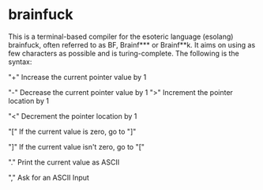 # brainfuck
This is a terminal-based compiler for the esoteric language (esolang) brainfuck, often referred to as BF, Brainf*** or Brainf**k. It aims on using as few characters as possible and is turing-complete. The following is the syntax:

"+"     Increase the current pointer value by 1


"-"     Decrease the current pointer value by 1
">"     Increment the pointer location by 1

"<"     Decrement the pointer location by 1

"["     If the current value is zero, go to "]"

"]"     If the current value isn't zero, go to "["

"."     Print the current value as ASCII

","     Ask for an ASCII Input


